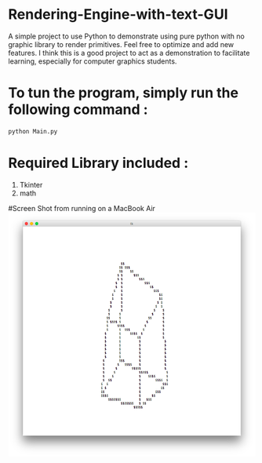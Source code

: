 # Rendering-Engine-with-text-GUI
A simple project to use Python to demonstrate using pure python with no graphic library to render primitives. Feel free to optimize and add new features. I think this is a good project to act as a demonstration to facilitate learning, especially for computer graphics students.

# To tun the program, simply run the following command :
```bash
python Main.py
```
# Required Library included :
1. Tkinter
2. math

#Screen Shot from running on a MacBook Air
![](https://github.com/Jonathan-D-Ip/Rendering-Engine-with-text-GUI/blob/master/Screen%20Shot%202018-04-15%20at%2018.52.33.png?raw=true "ScreenShot")
